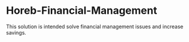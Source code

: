 # Horeb-Financial-Management
This solution is intended solve financial management issues and increase savings.
